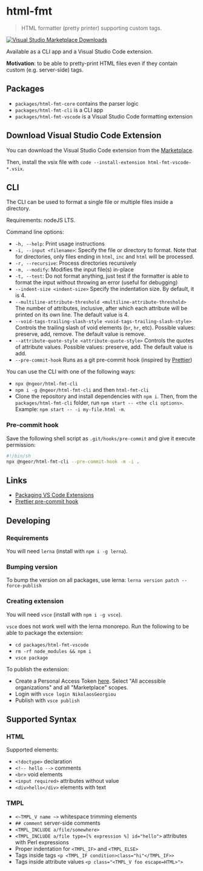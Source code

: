 # html-fmt

> HTML formatter (pretty printer) supporting custom tags.


[![Visual Studio Marketplace Downloads](https://img.shields.io/visual-studio-marketplace/d/NikolaosGeorgiou.html-fmt-vscode)](https://marketplace.visualstudio.com/items?itemName=NikolaosGeorgiou.html-fmt-vscode)

Available as a CLI app and a Visual Studio Code extension.

**Motivation**: to be able to pretty-print HTML files even if they contain
custom (e.g. server-side) tags.

## Packages

- `packages/html-fmt-core` contains the parser logic
- `packages/html-fmt-cli` is a CLI app
- `packages/html-fmt-vscode` is a Visual Studio Code formatting extension

## Download Visual Studio Code Extension

You can download the Visual Studio Code extension from the
[Marketplace](https://marketplace.visualstudio.com/items?itemName=NikolaosGeorgiou.html-fmt-vscode).

Then, install the vsix file with
`code --install-extension html-fmt-vscode-*.vsix`.

## CLI

The CLI can be used to format a single file or multiple files inside a
directory.

Requirements: nodeJS LTS.

Command line options:

- `-h, --help`: Print usage instructions
- `-i, --input <filename>`: Specify the file or directory to format. Note that
  for directories, only files ending in `html`, `inc` and `html` will be
  processed.
- `-r, --recursive`: Process directories recursively
- `-m, --modify`: Modifies the input file(s) in-place
- `-t, --test`: Do not format anything, just test if the formatter is able to
  format the input without throwing an error (useful for debugging)
- `--indent-size <indent-size>` Specify the indentation size. By default, it
  is 4.
- `--multiline-attribute-threshold <multiline-attribute-threshold>` The number
  of attributes, inclusive, after which each attribute will be printed on its
  own line. The default value is 4.
- `--void-tags-trailing-slash-style <void-tags-trailing-slash-style>` Controls
  the trailing slash of void elements (`br`, `hr`, etc). Possible values:
  preserve, add, remove. The default value is remove.
- `--attribute-quote-style <attribute-quote-style>` Controls the quotes of
  attribute values. Possible values: preserve, add. The default value is add.
- `--pre-commit-hook` Runs as a git pre-commit hook (inspired by
  [Prettier](https://prettier.io/docs/en/precommit.html#option-5-bash-script))

You can use the CLI with one of the following ways:

- `npx @ngeor/html-fmt-cli`
- `npm i -g @ngeor/html-fmt-cli` and then `html-fmt-cli`
- Clone the repository and install dependencies with `npm i`. Then, from the
  `packages/html-fmt-cli` folder, run `npm start -- <the cli options>`. Example:
  `npm start -- -i my-file.html -m`.

### Pre-commit hook

Save the following shell script as `.git/hooks/pre-commit` and give it execute
permission:

```sh
#!/bin/sh
npx @ngeor/html-fmt-cli --pre-commit-hook -m -i .
```

## Links

- [Packaging VS Code Extensions](https://code.visualstudio.com/api/working-with-extensions/publishing-extension)
- [Prettier pre-commit hook](https://prettier.io/docs/en/precommit.html#option-5-bash-script)

## Developing

### Requirements

You will need `lerna` (install with `npm i -g lerna`).

### Bumping version

To bump the version on all packages, use lerna:
`lerna version patch --force-publish`

### Creating extension

You will need `vsce` (install with `npm i -g vsce`).

`vsce` does not work well with the lerna monorepo. Run the following to be able
to package the extension:

- `cd packages/html-fmt-vscode`
- `rm -rf node_modules && npm i`
- `vsce package`

To publish the extension:

- Create a Personal Access Token
  [here](https://dev.azure.com/nikolaosgeorgiou/_usersSettings/tokens). Select
  "All accessible organizations" and all "Marketplace" scopes.
- Login with `vsce login NikolaosGeorgiou`
- Publish with `vsce publish`


## Supported Syntax

### HTML

Supported elements:

- `<!doctype>` declaration
- `<!-- hello -->` comments
- `<br>` void elements
- `<input required>` attributes without value
- `<div>hello</div>` elements with text

### TMPL

- `<~TMPL_V name ~>` whitespace trimming elements
- `## comment` server-side comments
- `<TMPL_INCLUDE a/file/somewhere>`
- `<TMPL_INCLUDE a/file type=[% expression %] id="hello">` attributes with Perl expressions
- Proper indentation for `<TMPL_IF>` and `<TMPL_ELSE>`
- Tags inside tags `<p <TMPL_IF condition>class="hi"</TMPL_IF>>`
- Tags inside attribute values `<p class="<TMPL_V foo escape=HTML>">`
